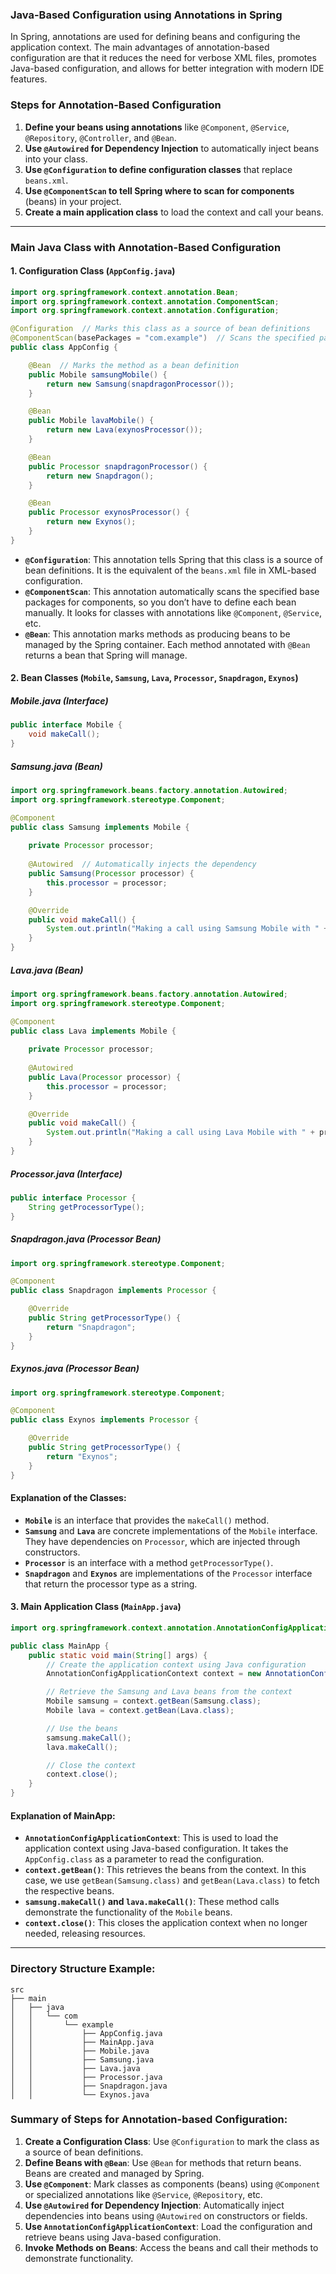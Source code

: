 ### **Java-Based Configuration using Annotations in Spring**

In Spring, annotations are used for defining beans and configuring the application context. The main advantages of annotation-based configuration are that it reduces the need for verbose XML files, promotes Java-based configuration, and allows for better integration with modern IDE features.

### **Steps for Annotation-Based Configuration**

1. **Define your beans using annotations** like `@Component`, `@Service`, `@Repository`, `@Controller`, and `@Bean`.
2. **Use `@Autowired` for Dependency Injection** to automatically inject beans into your class.
3. **Use `@Configuration` to define configuration classes** that replace `beans.xml`.
4. **Use `@ComponentScan` to tell Spring where to scan for components** (beans) in your project.
5. **Create a main application class** to load the context and call your beans.

---

### **Main Java Class with Annotation-Based Configuration**

#### **1. Configuration Class (`AppConfig.java`)**

```java
import org.springframework.context.annotation.Bean;
import org.springframework.context.annotation.ComponentScan;
import org.springframework.context.annotation.Configuration;

@Configuration  // Marks this class as a source of bean definitions
@ComponentScan(basePackages = "com.example")  // Scans the specified package for beans
public class AppConfig {

    @Bean  // Marks the method as a bean definition
    public Mobile samsungMobile() {
        return new Samsung(snapdragonProcessor());
    }

    @Bean
    public Mobile lavaMobile() {
        return new Lava(exynosProcessor());
    }

    @Bean
    public Processor snapdragonProcessor() {
        return new Snapdragon();
    }

    @Bean
    public Processor exynosProcessor() {
        return new Exynos();
    }
}
```

* **`@Configuration`**: This annotation tells Spring that this class is a source of bean definitions. It is the equivalent of the `beans.xml` file in XML-based configuration.
* **`@ComponentScan`**: This annotation automatically scans the specified base packages for components, so you don’t have to define each bean manually. It looks for classes with annotations like `@Component`, `@Service`, etc.
* **`@Bean`**: This annotation marks methods as producing beans to be managed by the Spring container. Each method annotated with `@Bean` returns a bean that Spring will manage.

#### **2. Bean Classes (`Mobile`, `Samsung`, `Lava`, `Processor`, `Snapdragon`, `Exynos`)**

##### **Mobile.java** (Interface)

```java
public interface Mobile {
    void makeCall();
}
```

##### **Samsung.java** (Bean)

```java
import org.springframework.beans.factory.annotation.Autowired;
import org.springframework.stereotype.Component;

@Component
public class Samsung implements Mobile {
    
    private Processor processor;
    
    @Autowired  // Automatically injects the dependency
    public Samsung(Processor processor) {
        this.processor = processor;
    }

    @Override
    public void makeCall() {
        System.out.println("Making a call using Samsung Mobile with " + processor.getProcessorType() + " processor.");
    }
}
```

##### **Lava.java** (Bean)

```java
import org.springframework.beans.factory.annotation.Autowired;
import org.springframework.stereotype.Component;

@Component
public class Lava implements Mobile {
    
    private Processor processor;
    
    @Autowired
    public Lava(Processor processor) {
        this.processor = processor;
    }

    @Override
    public void makeCall() {
        System.out.println("Making a call using Lava Mobile with " + processor.getProcessorType() + " processor.");
    }
}
```

##### **Processor.java** (Interface)

```java
public interface Processor {
    String getProcessorType();
}
```

##### **Snapdragon.java** (Processor Bean)

```java
import org.springframework.stereotype.Component;

@Component
public class Snapdragon implements Processor {

    @Override
    public String getProcessorType() {
        return "Snapdragon";
    }
}
```

##### **Exynos.java** (Processor Bean)

```java
import org.springframework.stereotype.Component;

@Component
public class Exynos implements Processor {

    @Override
    public String getProcessorType() {
        return "Exynos";
    }
}
```

#### **Explanation of the Classes:**

* **`Mobile`** is an interface that provides the `makeCall()` method.
* **`Samsung`** and **`Lava`** are concrete implementations of the `Mobile` interface. They have dependencies on `Processor`, which are injected through constructors.
* **`Processor`** is an interface with a method `getProcessorType()`.
* **`Snapdragon`** and **`Exynos`** are implementations of the `Processor` interface that return the processor type as a string.

#### **3. Main Application Class (`MainApp.java`)**

```java
import org.springframework.context.annotation.AnnotationConfigApplicationContext;

public class MainApp {
    public static void main(String[] args) {
        // Create the application context using Java configuration
        AnnotationConfigApplicationContext context = new AnnotationConfigApplicationContext(AppConfig.class);

        // Retrieve the Samsung and Lava beans from the context
        Mobile samsung = context.getBean(Samsung.class);
        Mobile lava = context.getBean(Lava.class);

        // Use the beans
        samsung.makeCall();
        lava.makeCall();

        // Close the context
        context.close();
    }
}
```

#### **Explanation of MainApp:**

* **`AnnotationConfigApplicationContext`**: This is used to load the application context using Java-based configuration. It takes the `AppConfig.class` as a parameter to read the configuration.
* **`context.getBean()`**: This retrieves the beans from the context. In this case, we use `getBean(Samsung.class)` and `getBean(Lava.class)` to fetch the respective beans.
* **`samsung.makeCall()` and `lava.makeCall()`**: These method calls demonstrate the functionality of the `Mobile` beans.
* **`context.close()`**: This closes the application context when no longer needed, releasing resources.

---

### **Directory Structure Example:**

```
src
├── main
│   ├── java
│   │   └── com
│   │       └── example
│   │           ├── AppConfig.java
│   │           ├── MainApp.java
│   │           ├── Mobile.java
│   │           ├── Samsung.java
│   │           ├── Lava.java
│   │           ├── Processor.java
│   │           ├── Snapdragon.java
│   │           └── Exynos.java
```

### **Summary of Steps for Annotation-based Configuration:**

1. **Create a Configuration Class**: Use `@Configuration` to mark the class as a source of bean definitions.
2. **Define Beans with `@Bean`**: Use `@Bean` for methods that return beans. Beans are created and managed by Spring.
3. **Use `@Component`**: Mark classes as components (beans) using `@Component` or specialized annotations like `@Service`, `@Repository`, etc.
4. **Use `@Autowired` for Dependency Injection**: Automatically inject dependencies into beans using `@Autowired` on constructors or fields.
5. **Use `AnnotationConfigApplicationContext`**: Load the configuration and retrieve beans using Java-based configuration.
6. **Invoke Methods on Beans**: Access the beans and call their methods to demonstrate functionality.
